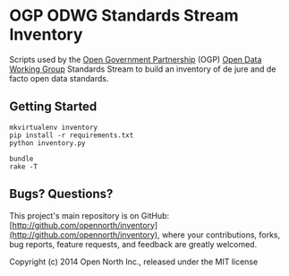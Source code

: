 # OGP ODWG Standards Stream Inventory

Scripts used by the [Open Government Partnership](http://www.opengovpartnership.org/) (OGP) [Open Data Working Group](http://www.opengovpartnership.org/get-involved/join-working-group) Standards Stream to build an inventory of de jure and de facto open data standards.

## Getting Started

    mkvirtualenv inventory
    pip install -r requirements.txt
    python inventory.py

    bundle
    rake -T

## Bugs? Questions?

This project's main repository is on GitHub: [http://github.com/opennorth/inventory](http://github.com/opennorth/inventory), where your contributions, forks, bug reports, feature requests, and feedback are greatly welcomed.

Copyright (c) 2014 Open North Inc., released under the MIT license
